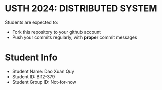 USTH 2024: DISTRIBUTED SYSTEM
=====================================================

Students are expected to:
* Fork this repository to your github account
* Push your commits regularly, with **proper** commit messages


Student Info
=========================

* Student Name: Dao Xuan Quy
* Student ID: BI12-379
* Student Group ID: Not-for-now
